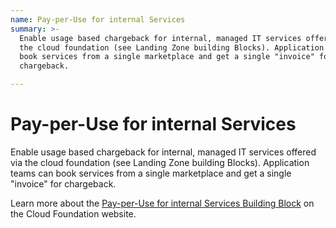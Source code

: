```yaml
---
name: Pay-per-Use for internal Services
summary: >-
  Enable usage based chargeback for internal, managed IT services offered via
  the cloud foundation (see Landing Zone building Blocks). Application teams can
  book services from a single marketplace and get a single "invoice" for
  chargeback.

---
```


# Pay-per-Use for internal Services

Enable usage based chargeback for internal, managed IT services offered via the cloud foundation (see Landing Zone building Blocks). Application teams can book services from a single marketplace and get a single "invoice" for chargeback.

Learn more about the [Pay-per-Use for internal Services Building Block](https://cloudfoundation.org/maturity-model/cost-management/pay-per-use-for-internal-services.html) on the Cloud Foundation website.
